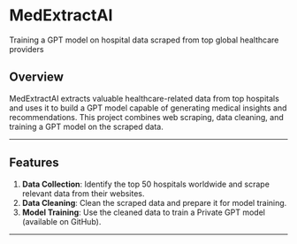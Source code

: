 # MedExtractAI
Training a GPT model on hospital data scraped from top global healthcare providers

## Overview

MedExtractAI extracts valuable healthcare-related data from top hospitals and uses it to build a GPT model capable of generating medical insights and recommendations. This project combines web scraping, data cleaning, and training a GPT model on the scraped data. 

---

## Features

1. **Data Collection**: Identify the top 50 hospitals worldwide and scrape relevant data from their websites.
2. **Data Cleaning**: Clean the scraped data and prepare it for model training.
3. **Model Training**: Use the cleaned data to train a Private GPT model (available on GitHub).

---

